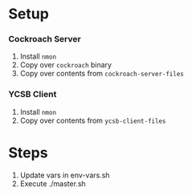 # Setup
### Cockroach Server
1. Install `nmon`
2. Copy over `cockroach` binary
2. Copy over contents from `cockroach-server-files`

### YCSB Client
1. Install `nmon`
2. Copy over contents from `ycsb-client-files`

# Steps
1. Update vars in env-vars.sh
2. Execute ./master.sh
